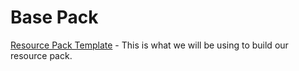 # Base Pack

[Resource Pack Template] - This is what we will be using to build our resource pack.

[Resource Pack Template]: https://github.com/Love-and-Tolerance/Resource-Pack-template/releases/latest
